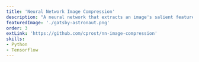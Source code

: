 ```yaml
---
title: 'Neural Network Image Compression'
description: "A neural network that extracts an image's salient features, and reproduces the image from the compressed intermediate."
featuredImage: './gatsby-astronaut.png'
order: 3
extLink: 'https://github.com/cprost/nn-image-compression'
skills: 
- Python
- Tensorflow
---
```

